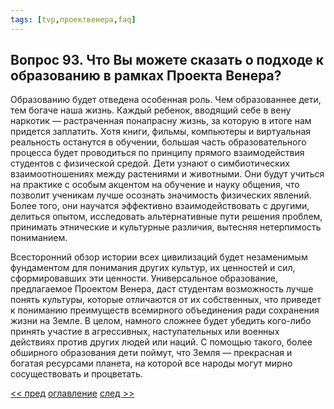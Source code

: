 ```yaml
---
tags: [tvp,проектвенера,faq]
---
```

## Вопрос 93. Что Вы можете сказать о подходе к образованию в рамках Проекта Венера?

Образованию будет отведена особенная роль. Чем образованнее дети, тем богаче наша жизнь. Каждый ребенок, вводящий себе в вену наркотик — растраченная понапрасну жизнь, за которую в итоге нам придется заплатить. Хотя книги, фильмы, компьютеры и виртуальная реальность останутся в обучении, большая часть образовательного процесса будет проводиться по принципу прямого взаимодействия студентов с физической средой. Дети узнают о симбиотических взаимоотношениях между растениями и животными. Они будут учиться на практике с особым акцентом на обучение и науку общения, что позволит ученикам лучше осознать значимость физических явлений. Более того, они научатся эффективно взаимодействовать с другими, делиться опытом, исследовать альтернативные пути решения проблем, принимать этнические и культурные различия, вытесняя нетерпимость пониманием.

Всесторонний обзор истории всех цивилизаций будет незаменимым фундаментом для понимания других культур, их ценностей и сил, сформировавших эти ценности. Универсальное образование, предлагаемое Проектом Венера, даст студентам возможность лучше понять культуры, которые отличаются от их собственных, что приведет к пониманию преимуществ всемирного объединения ради сохранения жизни на Земле. В целом, намного сложнее будет убедить кого-либо принять участие в агрессивных, наступательных или военных действиях против других людей или наций. С помощью такого, более обширного образования дети поймут, что Земля — прекрасная и богатая ресурсами планета, на которой все народы могут мирно сосуществовать и процветать.

[<< пред](Вопрос%2092.%20Вы%20согласны%20с%20такой%20точкой%20зрения%20когда%20духовенство%20не%20в%20силах%20привнести%20социальные%20перемены,%20применение%20насилия%20обосновано.md) [оглавление](FAQ%20%D0%BF%D0%BE%20%D0%BF%D1%80%D0%BE%D0%B5%D0%BA%D1%82%D1%83%20%C2%AB%D0%92%D0%B5%D0%BD%D0%B5%D1%80%D0%B0%C2%BB.md) [след >>](Вопрос%2094.%20Какой%20будет%20система%20образования.md)